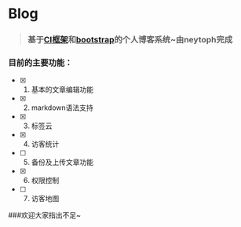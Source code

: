 # Blog

> ### 基于[CI框架](http://codeigniter.org.cn)和[bootstrap](http://www.bootcss.com/)的个人博客系统~由neytoph完成

### 目前的主要功能：

- [x] 1. 基本的文章编辑功能
- [x] 2. markdown语法支持
- [x] 3. 标签云
- [x] 4. 访客统计
- [ ] 5. 备份及上传文章功能
- [x] 6. 权限控制
- [ ] 7. 访客地图

###欢迎大家指出不足~
